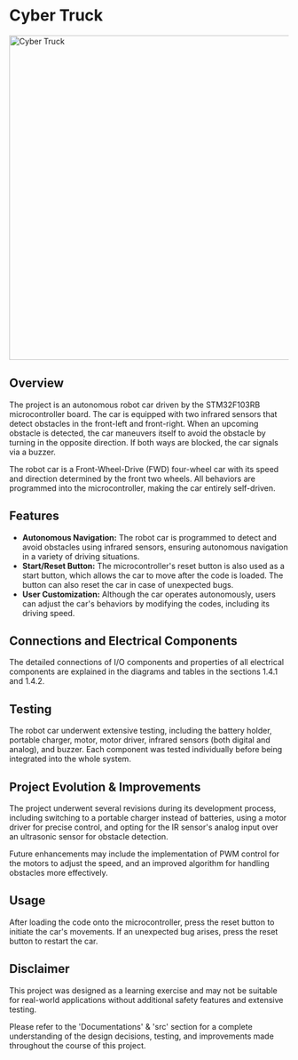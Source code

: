 # Cyber Truck

<img width="584" alt="Cyber Truck" src="https://github.com/YutingLi2001/Cyber-Truck/assets/90287593/36ea6874-eaa9-4770-af2f-8f82c477593a">

## Overview
The project is an autonomous robot car driven by the STM32F103RB microcontroller board. The car is equipped with two infrared sensors that detect obstacles in the front-left and front-right. When an upcoming obstacle is detected, the car maneuvers itself to avoid the obstacle by turning in the opposite direction. If both ways are blocked, the car signals via a buzzer.

The robot car is a Front-Wheel-Drive (FWD) four-wheel car with its speed and direction determined by the front two wheels. All behaviors are programmed into the microcontroller, making the car entirely self-driven.

## Features

- **Autonomous Navigation:** The robot car is programmed to detect and avoid obstacles using infrared sensors, ensuring autonomous navigation in a variety of driving situations.
- **Start/Reset Button:** The microcontroller's reset button is also used as a start button, which allows the car to move after the code is loaded. The button can also reset the car in case of unexpected bugs.
- **User Customization:** Although the car operates autonomously, users can adjust the car's behaviors by modifying the codes, including its driving speed.

## Connections and Electrical Components
The detailed connections of I/O components and properties of all electrical components are explained in the diagrams and tables in the sections 1.4.1 and 1.4.2.

## Testing 
The robot car underwent extensive testing, including the battery holder, portable charger, motor, motor driver, infrared sensors (both digital and analog), and buzzer. Each component was tested individually before being integrated into the whole system.

## Project Evolution & Improvements
The project underwent several revisions during its development process, including switching to a portable charger instead of batteries, using a motor driver for precise control, and opting for the IR sensor's analog input over an ultrasonic sensor for obstacle detection. 

Future enhancements may include the implementation of PWM control for the motors to adjust the speed, and an improved algorithm for handling obstacles more effectively.

## Usage
After loading the code onto the microcontroller, press the reset button to initiate the car's movements. If an unexpected bug arises, press the reset button to restart the car.

## Disclaimer
This project was designed as a learning exercise and may not be suitable for real-world applications without additional safety features and extensive testing.

Please refer to the 'Documentations' & 'src' section for a complete understanding of the design decisions, testing, and improvements made throughout the course of this project.
